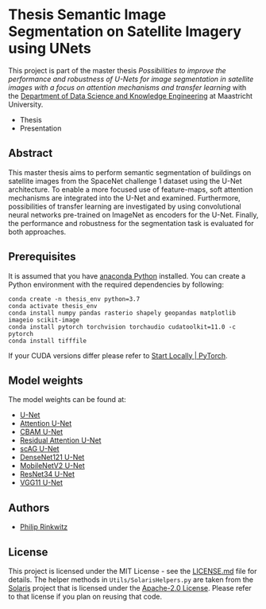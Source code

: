 # Thesis Semantic Image Segmentation on Satellite Imagery using UNets
This project is part of the master thesis *Possibilities to improve the performance and 
robustness of U-Nets for image segmentation in satellite images with a focus on attention 
mechanisms and transfer learning* with the 
[Department of Data Science and Knowledge Engineering](https://www.maastrichtuniversity.nl/research/department-data-science-and-knowledge-engineering-dke) 
at Maastricht University.
* Thesis
* Presentation

## Abstract

This master thesis aims to perform semantic segmentation of buildings on satellite images from
the SpaceNet challenge 1 dataset using the U-Net architecture.
To enable a more focused use of feature-maps, soft attention mechanisms
are integrated into the U-Net and examined.
Furthermore, possibilities of transfer learning are investigated by
using convolutional neural networks pre-trained
on ImageNet as encoders for the U-Net.
Finally, the performance and robustness for the segmentation task is evaluated for both approaches.

## Prerequisites

It is assumed that you have [anaconda Python](https://www.anaconda.com/) installed. You can create a Python
environment with the required dependencies by following:

```
conda create -n thesis_env python=3.7
conda activate thesis_env
conda install numpy pandas rasterio shapely geopandas matplotlib imageio scikit-image
conda install pytorch torchvision torchaudio cudatoolkit=11.0 -c pytorch
conda install tifffile
```

If your CUDA versions differ please refer to [Start Locally | PyTorch](https://pytorch.org/get-started/locally/).

## Model weights

The model weights can be found at:

* [U-Net](https://drive.protonmail.com/urls/0K1DQWA7BW#FHqatMWKW81I)
* [Attention U-Net](https://drive.protonmail.com/urls/H0M2CM57ZR#omG2xLYB4R9R)
* [CBAM U-Net](https://drive.protonmail.com/urls/KQW02V5HTW#1re9Edplo6QY)
* [Residual Attention U-Net](https://drive.protonmail.com/urls/8PVP5JE2J4#JYg7IsbbOXK7)
* [scAG U-Net](https://drive.protonmail.com/urls/1P81WARY6C#Z51ijrV9bdg0)
* [DenseNet121 U-Net](https://drive.protonmail.com/urls/D5QT4C92YW#3DE25wzni9Ci)
* [MobileNetV2 U-Net](https://drive.protonmail.com/urls/TJW6F5THT8#MtqNAn0k1YxZ)
* [ResNet34 U-Net](https://drive.protonmail.com/urls/6T6354SJZC#EP8B6RmRojVA)
* [VGG11 U-Net](https://drive.protonmail.com/urls/8K3F124Y9C#dc7c0LcjCfri)

## Authors

* [Philip Rinkwitz](https://github.com/rinkwitz)

## License

This project is licensed under the MIT License - see the [LICENSE.md](LICENSE.md) file for details.
The helper methods in ```Utils/SolarisHelpers.py``` are taken from the [Solaris](https://github.com/CosmiQ/solaris) project
that is licensed under the [Apache-2.0 License](https://github.com/CosmiQ/solaris/blob/master/LICENSE.txt). 
Please refer to that license if you plan on reusing that code.

